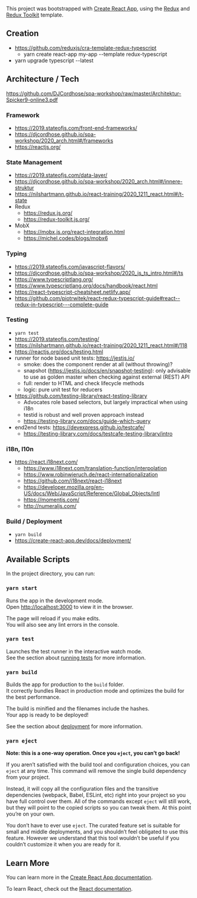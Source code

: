 This project was bootstrapped with [Create React App](https://github.com/facebook/create-react-app), using the [Redux](https://redux.js.org/) and [Redux Toolkit](https://redux-toolkit.js.org/) template.

## Creation
- https://github.com/reduxjs/cra-template-redux-typescript
  - yarn create react-app my-app --template redux-typescript
- yarn upgrade typescript --latest

## Architecture / Tech

https://github.com/DJCordhose/spa-workshop/raw/master/Architektur-Spicker9-online3.pdf

### Framework
- https://2019.stateofjs.com/front-end-frameworks/
- https://djcordhose.github.io/spa-workshop/2020_arch.html#/frameworks
- https://reactjs.org/


### State Management
- https://2019.stateofjs.com/data-layer/
- https://djcordhose.github.io/spa-workshop/2020_arch.html#/innere-struktur
- https://nilshartmann.github.io/react-training/2020_1211_react.html#/t-state
- Redux
  - https://redux.js.org/
  - https://redux-toolkit.js.org/
- MobX
  - https://mobx.js.org/react-integration.html
  - https://michel.codes/blogs/mobx6

### Typing
- https://2019.stateofjs.com/javascript-flavors/
- https://djcordhose.github.io/spa-workshop/2020_js_ts_intro.html#/ts
- https://www.typescriptlang.org/
- https://www.typescriptlang.org/docs/handbook/react.html
- https://react-typescript-cheatsheet.netlify.app/
- https://github.com/piotrwitek/react-redux-typescript-guide#react--redux-in-typescript---complete-guide

### Testing
- `yarn test`
- https://2019.stateofjs.com/testing/
- https://nilshartmann.github.io/react-training/2020_1211_react.html#/118
- https://reactjs.org/docs/testing.html
- runner for node based unit tests: https://jestjs.io/
  - smoke: does the component render at all (without throwing)?
  - snapshot (https://jestjs.io/docs/en/snapshot-testing): only advisable to use as golden master when checking against external (REST) API  
  - full: render to HTML and check lifecycle methods
  - logic: pure unit test for reducers
- https://github.com/testing-library/react-testing-library
  - Advocates role based selectors, but largely impractical when using i18n
  - testid is robust and well proven approach instead
  - https://testing-library.com/docs/guide-which-query
- end2end tests: https://devexpress.github.io/testcafe/
  - https://testing-library.com/docs/testcafe-testing-library/intro

### i18n, l10n
- https://react.i18next.com/
  - https://www.i18next.com/translation-function/interpolation
  - https://www.robinwieruch.de/react-internationalization
  - https://github.com/i18next/react-i18next
  - https://developer.mozilla.org/en-US/docs/Web/JavaScript/Reference/Global_Objects/Intl
  - https://momentjs.com/
  - http://numeraljs.com/

### Build / Deployment
- `yarn build`
- https://create-react-app.dev/docs/deployment/ 

## Available Scripts

In the project directory, you can run:

### `yarn start`

Runs the app in the development mode.<br />
Open [http://localhost:3000](http://localhost:3000) to view it in the browser.

The page will reload if you make edits.<br />
You will also see any lint errors in the console.

### `yarn test`

Launches the test runner in the interactive watch mode.<br />
See the section about [running tests](https://facebook.github.io/create-react-app/docs/running-tests) for more information.

### `yarn build`

Builds the app for production to the `build` folder.<br />
It correctly bundles React in production mode and optimizes the build for the best performance.

The build is minified and the filenames include the hashes.<br />
Your app is ready to be deployed!

See the section about [deployment](https://facebook.github.io/create-react-app/docs/deployment) for more information.

### `yarn eject`

**Note: this is a one-way operation. Once you `eject`, you can’t go back!**

If you aren’t satisfied with the build tool and configuration choices, you can `eject` at any time. This command will remove the single build dependency from your project.

Instead, it will copy all the configuration files and the transitive dependencies (webpack, Babel, ESLint, etc) right into your project so you have full control over them. All of the commands except `eject` will still work, but they will point to the copied scripts so you can tweak them. At this point you’re on your own.

You don’t have to ever use `eject`. The curated feature set is suitable for small and middle deployments, and you shouldn’t feel obligated to use this feature. However we understand that this tool wouldn’t be useful if you couldn’t customize it when you are ready for it.

## Learn More

You can learn more in the [Create React App documentation](https://facebook.github.io/create-react-app/docs/getting-started).

To learn React, check out the [React documentation](https://reactjs.org/).
